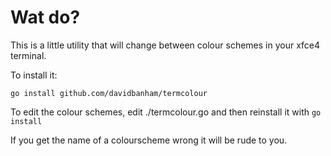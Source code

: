# Wat do?
This is a little utility that will change between colour schemes in your xfce4 terminal.

To install it:

```
go install github.com/davidbanham/termcolour
```

To edit the colour schemes, edit ./termcolour.go and then reinstall it with `go install`

If you get the name of a colourscheme wrong it will be rude to you.
